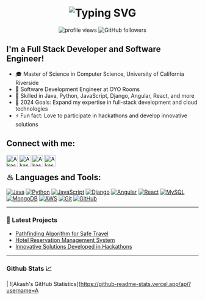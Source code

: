 <h1 align='center'>
  <img src="https://readme-typing-svg.demolab.com?font=Fira+Code&size=22&pause=1000&color=3F00F7&width=535&lines=Hello!+I'm+Akash+Deep+Saha+%F0%9F%8C%9F" alt="Typing SVG" />
</h1>

<p align="center"> 
  <img alt="profile views" src="https://komarev.com/ghpvc/?username=Akashdeepsaha03" />
  <img alt="GitHub followers" src="https://img.shields.io/github/followers/Akashdeepsaha03?color=tomato&logo=github">
</p>

## I'm a Full Stack Developer and Software Engineer!

- 🎓 Master of Science in Computer Science, University of California Riverside
- 💼 Software Development Engineer at OYO Rooms
- 🌱 Skilled in Java, Python, JavaScript, Django, Angular, React, and more
- 🥅 2024 Goals: Expand my expertise in full-stack development and cloud technologies
- ⚡ Fun fact: Love to participate in hackathons and develop innovative solutions

## Connect with me:

[<img align="left" alt="Akash's Website" width="30px" src="https://img.icons8.com/3d-fluency/94/domain.png" />](https://akashdeepsaha03.github.io/AkashPortfolio/)
[<img align="left" alt="Akash's LinkedIn" width="30px" src="https://img.icons8.com/3d-fluency/94/linkedin.png" />](https://www.linkedin.com/in/akash-deep-saha/)
[<img align="left" alt="Akash's Email" width="30px" src="https://img.icons8.com/3d-fluency/94/gmail.png" />](mailto:akashdeepsaha03@gmail.com)
[<img align="left" alt="Akash's GitHub" width="30px" src="https://img.icons8.com/3d-fluency/94/github.png" />](https://github.com/Akashdeepsaha03)
<br />


## ♨ Languages and Tools:

[![Java](https://img.shields.io/badge/Java-ED8B00?style=for-the-badge&logo=java&logoColor=white)](https://www.java.com/)
[![Python](https://img.shields.io/badge/Python-3670A0?style=for-the-badge&logo=python&logoColor=ffdd54)](https://www.python.org/)
[![JavaScript](https://img.shields.io/badge/JavaScript-323330?style=for-the-badge&logo=javascript&logoColor=F7DF1E)](https://developer.mozilla.org/en-US/docs/Web/JavaScript)
[![Django](https://img.shields.io/badge/Django-092E20?style=for-the-badge&logo=django&logoColor=white)](https://www.djangoproject.com/)
[![Angular](https://img.shields.io/badge/Angular-DD0031?style=for-the-badge&logo=angular&logoColor=white)](https://angular.io/)
[![React](https://img.shields.io/badge/React-20232A?style=for-the-badge&logo=react&logoColor=61DAFB)](https://reactjs.org/)
[![MySQL](https://img.shields.io/badge/MySQL-00000F?style=for-the-badge&logo=mysql&logoColor=white)](https://www.mysql.com/)
[![MongoDB](https://img.shields.io/badge/MongoDB-4EA94B?style=for-the-badge&logo=mongodb&logoColor=white)](https://www.mongodb.com/)
[![AWS](https://img.shields.io/badge/AWS-FF9900?style=for-the-badge&logo=amazonaws&logoColor=white)](https://aws.amazon.com/)
[![Git](https://img.shields.io/badge/Git-E44C30?style=for-the-badge&logo=git&logoColor=white)](https://git-scm.com/)
[![GitHub](https://img.shields.io/badge/github-%23121011.svg?style=for-the-badge&logo=github&logoColor=white)](https://github.com/)

---

### 📕 Latest Projects

- [Pathfinding Algorithm for Safe Travel](#)
- [Hotel Reservation Management System](#)
- [Innovative Solutions Developed in Hackathons](#)

---

<h3>Github Stats 📈</h3>

| ![Akash's GitHub Statistics](https://github-readme-stats.vercel.app/api?username=A
